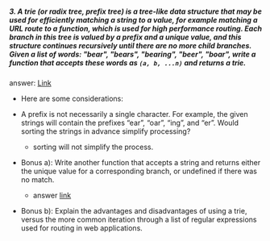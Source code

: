 ##### 3. A trie (or radix tree, prefix tree) is a tree-like data structure that may be used for efficiently matching a string to a value, for example matching a URL route to a function, which is used for high performance routing. Each branch in this tree is valued by a prefix and a unique value, and this structure continues recursively until there are no more child branches. Given a list of words: "bear", "bears", "bearing", "beer", "boar", write a function that accepts these words as `(a, b, ...n)` and returns a trie.

  answer: [Link]()

  * Here are some considerations:
  * A prefix is not necessarily a single character. For example, the given strings will contain the prefixes “ear”, “oar”, “ing”, and “er”. Would sorting the strings in advance simplify processing?
    * sorting will not simplify the process.

  * Bonus a): Write another function that accepts a string and returns either the unique value for a corresponding branch, or undefined if there was no match.
    * answer [link]()

  * Bonus b): Explain the advantages and disadvantages of using a trie, versus the more common iteration through a list of regular expressions used for routing in web applications.